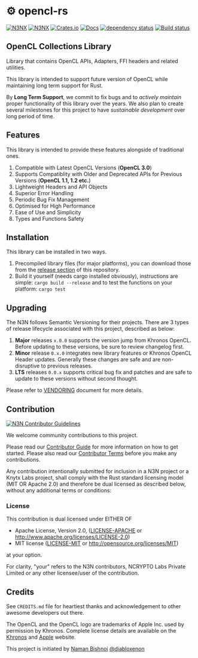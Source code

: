 <!-- Project Metadata -->
<!-- project_tags: opencl, gpgpu, rust -->
<!-- project_featured: true -->

# ⚙️ opencl-rs

[![N3NX](https://img.shields.io/badge/n3n-org-blueviolet.svg)](https://n3n.org)
[![N3NX](https://img.shields.io/badge/discord-n3n-%237289da.svg?logo=discord)](https://discord.gg/QNDkGDTs)
[![Crates.io](https://img.shields.io/crates/v/opencl-heads.svg)](https://crates.io/crates/opencl-heads)
[![Docs](https://docs.rs/opencl-heads/badge.svg)](https://docs.rs/opencl-heads)
[![dependency status](https://deps.rs/repo/github/n3nx/opencl-rs/status.svg)](https://deps.rs/repo/github/n3nx/opencl-rs)
[![Build status](https://github.com/n3nx/opencl-rs/workflows/CI/badge.svg)](https://github.com/n3nx/opencl-rs/actions)

## OpenCL Collections Library

Library that contains OpenCL APIs, Adapters, FFI headers and related utilities.

This library is intended to support future version of OpenCL while maintaining long term support for Rust.

By **Long Term Support**, we commit to fix bugs and to _actively maintain_ proper functionality of this library over the years. We also plan to create several milestones for this project to have _sustainable development_ over long period of time.

## Features

This library is intended to provide these features alongside of traditional ones.

1. Compatible with Latest OpenCL Versions (**OpenCL 3.0**)
2. Supports Compatiblity with Older and Deprecated APIs for Previous Versions (**OpenCL 1.1, 1.2 etc.**)
3. Lightweight Headers and API Objects
4. Superior Error Handling
5. Periodic Bug Fix Management
6. Optimised for High Performance
7. Ease of Use and Simplicity
8. Types and Functions Safety

## Installation

This library can be installed in two ways.

1. Precompiled library files (for major platforms), you can download those from the [release section](https://github.com/diabloxenon/opencl/releases/) of this repository.
2. Build it yourself (needs cargo installed obviously), instructions are simple: `cargo build --release` and to test the functions on your platform: `cargo test`

## Upgrading

The N3N follows Semantic Versioning for their projects. There are 3 types of release lifecycle associated with this project, described as below:

1. **Major** releases `x.0.0` supports the version jump from Khronos OpenCL. Before updating to these versions, be sure to review changelog first.
2. **Minor** release `0.x.0` integrates new library features or Khronos OpenCL Header updates. Generally these changes are safe and are non-disruptive to previous releases.
3. **LTS** releases `0.0.x` supports critical bug fix and patches and are safe to update to these versions without second thought.

Please refer to [VENDORING](/VENDORING.md) document for more details.

## Contribution

[![N3N Contributor Guidelines](https://img.shields.io/badge/N3N%20Guidelines-v1.0-ff69b4.svg)](./CODE_OF_CONDUCT.md)

We welcome community contributions to this project.

Please read our [Contributor Guide](CONTRIBUTING.md) for more information on how to get started.
Please also read our [Contributor Terms](CONTRIBUTING.md#contributor-terms) before you make any contributions.

Any contribution intentionally submitted for inclusion in a N3N project or a Knytx Labs project, shall comply with the Rust standard licensing model (MIT OR Apache 2.0) and therefore be dual licensed as described below, without any additional terms or conditions:

### License

This contribution is dual licensed under EITHER OF

- Apache License, Version 2.0, ([LICENSE-APACHE](LICENSE-APACHE) or <http://www.apache.org/licenses/LICENSE-2.0>)
- MIT license ([LICENSE-MIT](LICENSE-MIT) or <http://opensource.org/licenses/MIT>)

at your option.

For clarity, "your" refers to the N3N contributors, NCRYPTO Labs Private Limited or any other licensee/user of the contribution.

## Credits

See `CREDITS.md` file for heartiest thanks and acknowledgement to other awesome developers out there.

The OpenCL and the OpenCL logo are trademarks of Apple Inc. used by permission by Khronos. Complete license details are available on the [Khronos](https://www.khronos.org/legal/trademarks/) and [Apple](https://developer.apple.com/softwarelicensing/opencl/) website.

This project is initiated by [Naman Bishnoi](https://twitter.com/namanbishnoi) [@diabloxenon](https://twitter.com/diabloxenon)
